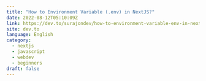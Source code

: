 ```yaml
---
title: "How to Environment Variable (.env) in NextJS?"
date: 2022-08-12T05:10:09Z
link: https://dev.to/surajondev/how-to-environment-variable-env-in-nextjs-33io?utm_medium=RSS&utm_source=news.12bit.vn
site: dev.to
language: English
category:
  - nextjs
  - javascript
  - webdev
  - beginners
draft: false
---
```

